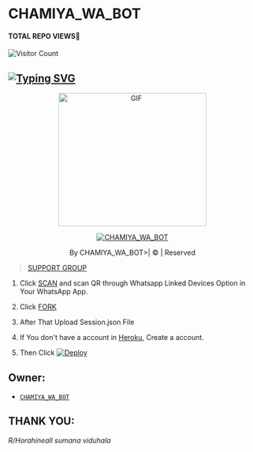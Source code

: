 # CHAMIYA_WA_BOT

#### TOTAL REPO VIEWS📍

![Visitor Count](https://profile-counter.glitch.me/terror-boy/count.svg)
## [![Typing SVG](https://readme-typing-svg.herokuapp.com?font=Rockstar-ExtraBold&color=F33A6A&lines=WELCOME+TO+KING_CHAMI+WA+BOT.;CREATED+BY+CHAMIYA_WA_BOT;BEST+MULTIDEVICE+WA+BOT;THANKS+FOR+VISITING+MY+GIT)](https://git.io/typing-svg)

 </a>

</p>

<div align="center">

  <p align="center">

<img src="https://i.ibb.co/Wc43gsh/Whats-App-Image-2022-08-11-at-2-19-52-PM.jpg" alt="GIF" width="300" height="270"/>

</p>

  <p align="center">

<a href="#"><img title="CHAMIYA_WA_BOT" src="https://img.shields.io/badge/CHAMIYA_WA_BOT-green?colorA=%23ff0000&colorB=%23017e40&style=for-the-badge"></a>

</p>

</div>

<p align="center">By CHAMIYA_WA_BOT>| © | Reserved  </br> 


> [SUPPORT GROUP]()


1. Click [SCAN](https://replit.com/@KINGCHAMI/KINGCHAMIWABOT-MD-1?v=1) and scan QR through Whatsapp Linked Devices Option in Your WhatsApp App.

2. Click [FORK](https://github.com/KINGCHAMI/CHAMIYA_WA_BOT.git)

2. After That Upload Session.json File

3. If You don't have a account in [Heroku](https://signup.heroku.com/), Create a account.

5. Then Click [![Deploy](https://www.herokucdn.com/deploy/button.svg)](https://heroku.com/deploy)
</div>


## Owner:
* [`CHAMIYA_WA_BOT`](https://github.com/KINGCHAMI/CHAMIYA_WA_BOT.git)


## THANK YOU:
*R/Horahineall sumana viduhala*

